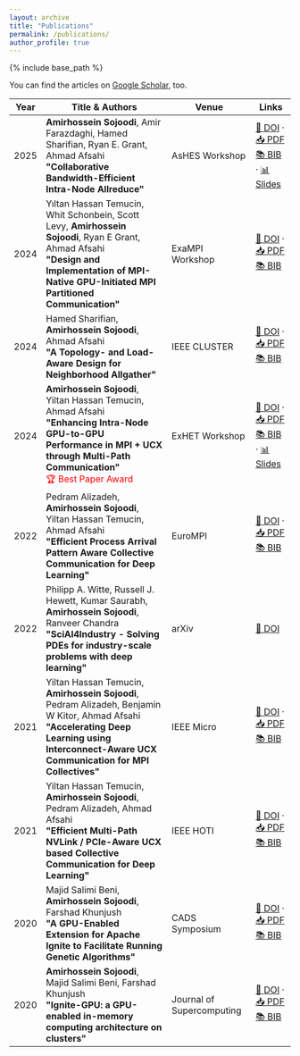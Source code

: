 ```yaml
---
layout: archive
title: "Publications"
permalink: /publications/
author_profile: true
---
```

{% include base_path %}

You can find the articles on [Google Scholar](https://scholar.google.co.uk/citations?hl=en&user=Dr5nIRYAAAAJ), too.

| Year | Title & Authors                                                                                                                                                                                                          | Venue                     | Links                                                                                                                                                                                                                                                                                                                                 |
| ---- | ------------------------------------------------------------------------------------------------------------------------------------------------------------------------------------------------------------------------ | ------------------------- | ------------------------------------------------------------------------------------------------------------------------------------------------------------------------------------------------------------------------------------------------------------------------------------------------------------------------------------- |
| 2025 | **Amirhossein Sojoodi**, Amir Farazdaghi, Hamed Sharifian, Ryan E. Grant, Ahmad Afsahi <br>**"Collaborative Bandwidth-Efficient Intra-Node Allreduce"**                                                                  | AsHES Workshop            | [📄 DOI](NotYetAssigned) · [📥 PDF](https://amirsojoodi.github.io/files/Publications/2025-AsHES/2025-AsHES.pdf) <br> [📚 BIB](https://amirsojoodi.github.io/files/Publications/2025-AsHES/2025-AsHES.bib) · [📊 Slides](https://amirsojoodi.github.io/files/Publications/2025-AsHES/2025-AsHES-Presentation.pdf)                          |
| 2024 | Yıltan Hassan Temucin, Whit Schonbein, Scott Levy, **Amirhossein Sojoodi**, Ryan E Grant, Ahmad Afsahi <br>**"Design and Implementation of MPI-Native GPU-Initiated MPI Partitioned Communication"**                     | ExaMPI Workshop           | [📄 DOI](https://doi.org/10.1109/SCW63240.2024.00065) · [📥 PDF](https://amirsojoodi.github.io/files/Publications/2024-ExaMPI/2024-ExaMPI.pdf) <br> [📚 BIB](https://amirsojoodi.github.io/files/Publications/2024-ExaMPI/2024-ExaMPI.bib)                                                                                               |
| 2024 | Hamed Sharifian, **Amirhossein Sojoodi**, Ahmad Afsahi <br>**"A Topology- and Load-Aware Design for Neighborhood Allgather"**                                                                                            | IEEE CLUSTER              | [📄 DOI](https://doi.org/10.1109/CLUSTER59578.2024.00019) · [📥 PDF](https://amirsojoodi.github.io/files/Publications/2024-Cluster/2024-Cluster.pdf) <br> [📚 BIB](https://amirsojoodi.github.io/files/Publications/2024-Cluster/2024-Cluster.bib)                                                                                       |
| 2024 | **Amirhossein Sojoodi**, Yiltan Hassan Temucin, Ahmad Afsahi <br>**"Enhancing Intra-Node GPU-to-GPU Performance in MPI + UCX through Multi-Path Communication"**  <br><span style="color:red;">🏆 Best Paper Award</span> | ExHET Workshop            | [📄 DOI](https://doi.org/10.1145/3642961.3643800) · [📥 PDF](https://amirsojoodi.github.io/files/Publications/2024-ExHET/2024-ExHET.pdf) <br> [📚 BIB](https://amirsojoodi.github.io/files/Publications/2024-ExHET/2024-ExHET.bib) · [📊 Slides](https://amirsojoodi.github.io/files/Publications/2024-ExHET/2024-ExHET-Presentation.pdf) |
| 2022 | Pedram Alizadeh, **Amirhossein Sojoodi**, Yiltan Hassan Temucin, Ahmad Afsahi <br>**"Efficient Process Arrival Pattern Aware Collective Communication for Deep Learning"**                                               | EuroMPI                   | [📄 DOI](https://doi.org/10.1145/3555819.3555857) · [📥 PDF](https://amirsojoodi.github.io/files/Publications/2024-EuroMPI/2024-EuroMPI.pdf) <br> [📚 BIB](https://amirsojoodi.github.io/files/Publications/2024-EuroMPI/2024-EuroMPI.bib)                                                                                               |
| 2022 | Philipp A. Witte, Russell J. Hewett, Kumar Saurabh, **Amirhossein Sojoodi**, Ranveer Chandra <br>**"SciAI4Industry - Solving PDEs for industry-scale problems with deep learning"**                                      | arXiv                     | [📄 DOI](https://doi.org/10.48550/arXiv.2211.12709)                                                                                                                                                                                                                                                                                    |
| 2021 | Yiltan Hassan Temucin, **Amirhossein Sojoodi**, Pedram Alizadeh, Benjamin W Kitor, Ahmad Afsahi <br>**"Accelerating Deep Learning using Interconnect-Aware UCX Communication for MPI Collectives"**                      | IEEE Micro                | [📄 DOI](https://doi.org/10.1109/MM.2022.3148670) · [📥 PDF](https://amirsojoodi.github.io/files/Publications/2024-Micro/2024-Micro.pdf) <br> [📚 BIB](https://amirsojoodi.github.io/files/Publications/2024-Micro/2024-Micro.bib)                                                                                                       |
| 2021 | Yiltan Hassan Temucin, **Amirhossein Sojoodi**, Pedram Alizadeh, Ahmad Afsahi <br>**"Efficient Multi-Path NVLink / PCIe-Aware UCX based Collective Communication for Deep Learning"**                                    | IEEE HOTI                 | [📄 DOI](https://doi.org/10.1109/HOTI52880.2021.00018) · [📥 PDF](https://amirsojoodi.github.io/files/Publications/2024-HOTI/2024-HOTI.pdf) <br> [📚 BIB](https://amirsojoodi.github.io/files/Publications/2024-HOTI/2024-HOTI.bib)                                                                                                      |
| 2020 | Majid Salimi Beni, **Amirhossein Sojoodi**, Farshad Khunjush <br>**"A GPU-Enabled Extension for Apache Ignite to Facilitate Running Genetic Algorithms"**                                                                | CADS Symposium            | [📄 DOI](https://doi.org/10.1109/CADS50570.2020.9211857) · [📥 PDF](https://amirsojoodi.github.io/files/Publications/2020-CADS/2020-CADS.pdf) <br> [📚 BIB](https://amirsojoodi.github.io/files/Publications/2020-CADS/2020-CADS.bib)                                                                                                    |
| 2020 | **Amirhossein Sojoodi**, Majid Salimi Beni, Farshad Khunjush <br>**"Ignite-GPU: a GPU-enabled in-memory computing architecture on clusters"**                                                                            | Journal of Supercomputing | [📄 DOI](https://doi.org/10.1007/s11227-020-03390-z) · [📥 PDF](https://amirsojoodi.github.io/files/Publications/2020-Supercomputing/2020-Supercomputing.pdf) <br> [📚 BIB](https://amirsojoodi.github.io/files/Publications/2020-Supercomputing/2020-Supercomputing.bib)                                                                |

<!-- New style rendering if publication categories are defined -->
<!-- {% if site.publication_category %}
  {% for category in site.publication_category  %}
    {% assign title_shown = false %}
    {% for post in site.publications reversed %}
      {% if post.category != category[0] %}
        {% continue %}
      {% endif %}
      {% unless title_shown %}
        <h4>{{ category[1].title }}</h4><hr />
        {% assign title_shown = true %}
      {% endunless %}
      {% include archive-single.html %}
    {% endfor %}
  {% endfor %}
{% else %}
  {% for post in site.publications reversed %}
    {% include archive-single.html %}
  {% endfor %}
{% endif %} -->

